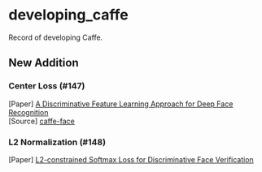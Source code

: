 # developing_caffe
Record of developing Caffe.

## New Addition
### Center Loss (#147)
[Paper] [A Discriminative Feature Learning Approach for Deep Face Recognition](http://ydwen.github.io/papers/WenECCV16.pdf) <br>
[Source] [caffe-face](https://github.com/ydwen/caffe-face) <br>

### L2 Normalization (#148)
[Paper] [L2-constrained Softmax Loss for Discriminative Face Verification](https://arxiv.org/abs/1703.09507)
